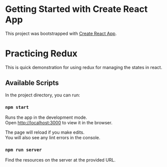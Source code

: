 # Getting Started with Create React App

This project was bootstrapped with [Create React App](https://github.com/facebook/create-react-app).

# Practicing Redux
This is quick demonstration for using redux for managing the states in react. 


## Available Scripts

In the project directory, you can run:

### `npm start`

Runs the app in the development mode.\
Open [http://localhost:3000](http://localhost:3000) to view it in the browser.

The page will reload if you make edits.\
You will also see any lint errors in the console.

### `npm run server`

Find the resources on the server at the provided URL. 

